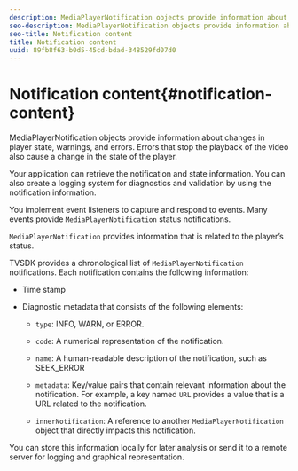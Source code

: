 ```yaml
---
description: MediaPlayerNotification objects provide information about changes in player state, warnings, and errors. Errors that stop the playback of the video also cause a change in the state of the player.
seo-description: MediaPlayerNotification objects provide information about changes in player state, warnings, and errors. Errors that stop the playback of the video also cause a change in the state of the player.
seo-title: Notification content
title: Notification content
uuid: 89fb8f63-b0d5-45cd-bdad-348529fd07d0
---
```


# Notification content{#notification-content}

MediaPlayerNotification objects provide information about changes in player state, warnings, and errors. Errors that stop the playback of the video also cause a change in the state of the player.

Your application can retrieve the notification and state information. You can also create a logging system for diagnostics and validation by using the notification information.

You implement event listeners to capture and respond to events. Many events provide `MediaPlayerNotification` status notifications.

`MediaPlayerNotification` provides information that is related to the player’s status.

TVSDK provides a chronological list of `MediaPlayerNotification` notifications. Each notification contains the following information:

* Time stamp 
* Diagnostic metadata that consists of the following elements:

    * `type`: INFO, WARN, or ERROR. 
    * `code`: A numerical representation of the notification. 
    * `name`: A human-readable description of the notification, such as SEEK_ERROR 
    * `metadata`: Key/value pairs that contain relevant information about the notification. For example, a key named `URL` provides a value that is a URL related to the notification. 
    
    * `innerNotification`: A reference to another `MediaPlayerNotification` object that directly impacts this notification.

You can store this information locally for later analysis or send it to a remote server for logging and graphical representation. 
